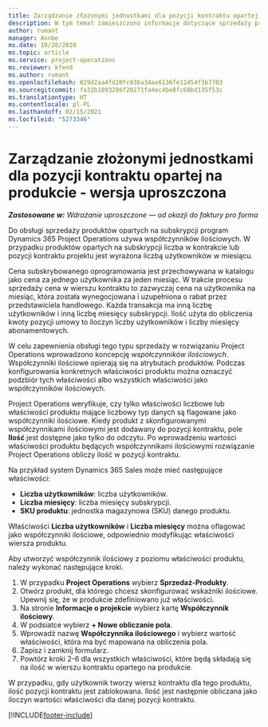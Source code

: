 ```yaml
---
title: Zarządzanie złożonymi jednostkami dla pozycji kontraktu opartej na produkcie - wersja uproszczona
description: W tym temat zamieszczono informacje dotyczące sprzedaży produktów opartych na subskrypcji.
author: rumant
manager: Annbe
ms.date: 10/28/2020
ms.topic: article
ms.service: project-operations
ms.reviewer: kfend
ms.author: rumant
ms.openlocfilehash: 029d2aa4fd20fc036a34ae6136fe12454f3b7703
ms.sourcegitcommit: fa32b1893286f20271fa4ec4be8fc68bd135f53c
ms.translationtype: HT
ms.contentlocale: pl-PL
ms.lasthandoff: 02/15/2021
ms.locfileid: "5273346"
---
```

# <a name="manage-complex-units-for-product-based-contract-lines---lite"></a>Zarządzanie złożonymi jednostkami dla pozycji kontraktu opartej na produkcie - wersja uproszczona

_**Zastosowane w:** Wdrażanie uproszczone — od okazji do faktury pro forma_

Do obsługi sprzedaży produktów opartych na subskrypcji program Dynamics 365 Project Operations używa współczynników ilościowych. W przypadku produktów opartych na subskrypcji liczba w kontrakcie lub pozycji kontraktu projektu jest wyrażona liczbą użytkowników w miesiącu.

Cena subskrybowanego oprogramowania jest przechowywana w katalogu jako cena za jednego użytkownika za jeden miesiąc. W trakcie procesu sprzedaży cena w wierszu kontraktu to zazwyczaj cena na użytkownika na miesiąc, która została wynegocjowana i uzupełniona o rabat przez przedstawiciela handlowego. Każda transakcja ma inną liczbę użytkowników i inną liczbę miesięcy subskrypcji. Ilość użyta do obliczenia kwoty pozycji umowy to iloczyn liczby użytkowników i liczby miesięcy abonamentowych.

W celu zapewnienia obsługi tego typu sprzedaży w rozwiązaniu Project Operations wprowadzono koncepcję *współczynników ilościowych*. Współczynniki ilościowe opierają się na atrybutach produktów. Podczas konfigurowania konkretnych właściwości produktu można oznaczyć podzbiór tych właściwości albo wszystkich właściwości jako współczynników ilościowych.

Project Operations weryfikuje, czy tylko właściwości liczbowe lub właściwości produktu mające liczbowy typ danych są flagowane jako współczynniki ilościowe. Kiedy produkt z skonfigurowanymi współczynnikami ilościowymi jest dodawany do pozycji kontraktu, pole **Ilość** jest dostępne jako tylko do odczytu. Po wprowadzeniu wartości właściwości produktu będących współczynnikami ilościowymi rozwiązanie Project Operations obliczy ilość w pozycji kontraktu.

Na przykład system Dynamics 365 Sales może mieć następujące właściwości:

- **Liczba użytkowników**: liczba użytkowników.
- **Liczba miesięcy**: liczba miesięcy subskrypcji.
- **SKU produktu**: jednostka magazynowa (SKU) danego produktu.

Właściwości **Liczba użytkowników** i **Liczba miesięcy** można oflagować jako współczynniki ilościowe, odpowiednio modyfikując właściwości wiersza produktu.

Aby utworzyć współczynnik ilościowy z poziomu właściwości produktu, należy wykonać następujące kroki.

1. W przypadku **Project Operations** wybierz **Sprzedaż-Produkty**.
2. Otwórz produkt, dla którego chcesz skonfigurować wskaźniki ilościowe. Upewnij się, że w produkcie zdefiniowano już właściwości.
3. Na stronie **Informacje o projekcie** wybierz kartę **Współczynnik ilościowy**.
4. W podsiatce wybierz **+ Nowe obliczanie pola**.
5. Wprowadź nazwę **Współczynnika ilościowego** i wybierz wartość właściwości, która ma być mapowana na obliczenia pola.
6. Zapisz i zamknij formularz.
7. Powtórz kroki 2-6 dla wszystkich właściwości, które będą składają się na ilość w wierszu kontraktu opartego na produkcie.

W przypadku, gdy użytkownik tworzy wiersz kontraktu dla tego produktu, ilość pozycji kontraktu jest zablokowana. Ilość jest następnie obliczana jako iloczyn wartości właściwości dla danej pozycji kontraktu.


[!INCLUDE[footer-include](../../includes/footer-banner.md)]